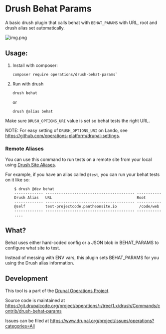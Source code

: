 # Drush Behat Params

A basic drush plugin that calls behat with `BEHAT_PARAMS` with URL, root and drush alias set automatically.

![img.png](img.png)

## Usage:

1. Install with composer:

       composer require operations/drush-behat-params`

2. Run with drush

       drush behat
    or

       drush @alias behat

Make sure `DRUSH_OPTIONS_URI` value is set so behat tests the right URL.

NOTE: For easy setting of `DRUSH_OPTIONS_URI` on Lando, see https://github.com/operations-platform/drupal-settings.

### Remote Aliases

You can use this command to run tests on a remote site from your local using [Drush Site Aliases](https://www.drush.org/12.x/site-aliases/).

For example, if you have an alias called `@test`, you can run your behat tests on it like so:

        $ drush @dev behat
        ------------- ---------------------------------------- -----------
        Drush Alias   URL                                      Root
        ------------- ---------------------------------------- -----------
        @self         test-projectcode.pantheonsite.io          /code/web
        ------------- ---------------------------------------- -----------
        ....


## What?

Behat uses either hard-coded config or a JSON blob in BEHAT_PARAMS to configure what site to test.

Instead of messing with ENV vars, this plugin sets BEHAT_PARAMS for you using the Drush alias information.

## Development


This tool is a part of the [Drupal Operations Project](https://drupal.org/project/operations).

Source code is maintained at https://git.drupalcode.org/project/operations/-/tree/1.x/drush/Commands/contrib/drush-behat-params

Issues can be filed at https://www.drupal.org/project/issues/operations?categories=All
